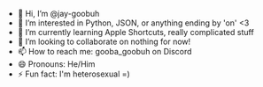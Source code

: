 - 👋 Hi, I’m @jay-goobuh
- 👀 I’m interested in Python, JSON, or anything ending by 'on' <3
- 🌱 I’m currently learning Apple Shortcuts, really complicated stuff
- 💞️ I’m looking to collaborate on nothing for now!
- 📫 How to reach me: gooba_goobuh on Discord
- 😄 Pronouns: He/Him
- ⚡ Fun fact: I'm heterosexual =)

<!---
jay-goobuh/jay-goobuh is a ✨ special ✨ repository because its `README.md` (this file) appears on your GitHub profile.
You can click the Preview link to take a look at your changes.
--->
